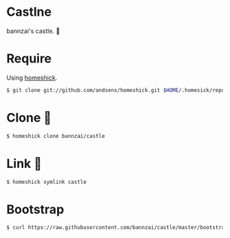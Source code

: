 # Castlne
bannzai's castle. :japanese_castle:

# Require
Using [homeshick](https://github.com/andsens/homeshick).
```bash
$ git clone git://github.com/andsens/homeshick.git $HOME/.homesick/repos/homeshick
```

# Clone :japanese_castle:
```bash
$ homeshick clone bannzai/castle
```

# Link :japanese_castle:
```bash
$ homeshick symlink castle
```

# Bootstrap
```bash
$ curl https://raw.githubusercontent.com/bannzai/castle/master/bootstrap.sh | bash
```
